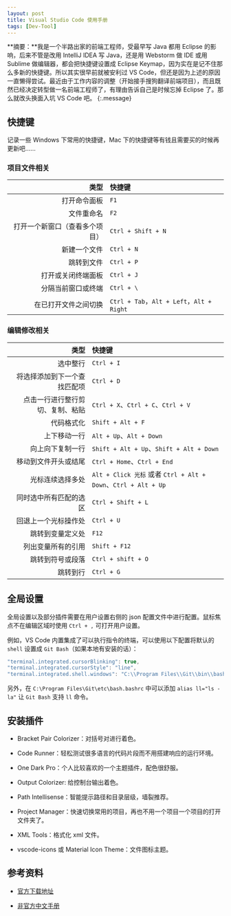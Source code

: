 ```yaml
---
layout: post
title: Visual Studio Code 使用手册
tags: [Dev-Tool]
---
```


**摘要：**我是一个半路出家的前端工程师，受最早写 Java 都用 Eclipse 的影响，后来不管是改用 IntelliJ IDEA 写 Java，还是用 Webstorm 做 IDE 或用 Sublime 做编辑器，都会把快捷键设置成 Eclipse Keymap，因为实在是记不住那么多新的快捷键。所以其实很早前就被安利过 VS Code，但还是因为上述的原因一直懒得尝试。最近由于工作内容的调整（开始接手搜狗翻译前端项目），而且既然已经决定转型做一名前端工程师了，有理由告诉自己是时候忘掉 Eclipse 了。那么就改头换面入坑 VS Code 吧。
{:.message}

## 快捷键

记录一些 Windows 下常用的快捷键，Mac 下的快捷键等有钱且需要买的时候再更新吧……

### 项目文件相关

| 类型 | 快捷键 |
| ---: | :--- |
| 打开命令面板 | `F1` |
| 文件重命名 | `F2` |
| 打开一个新窗口（查看多个项目） | `Ctrl + Shift + N` |
| 新建一个文件 | `Ctrl + N` |
| 跳转到文件 | `Ctrl + P` |
| 打开或关闭终端面板 | `Ctrl + J` |
| 分隔当前窗口或终端 | `Ctrl + \` |
| 在已打开文件之间切换 | `Ctrl + Tab`，`Alt + Left`，`Alt + Right` |

### 编辑修改相关

| 类型 | 快捷键 |
| ---: | :--- |
| 选中整行 | `Ctrl + I` |
| 将选择添加到下一个查找匹配项 | `Ctrl + D` |
| 点击一行进行整行剪切、复制、粘贴 | `Ctrl + X`、`Ctrl + C`、`Ctrl + V` |
| 代码格式化 | `Shift + Alt + F` |
| 上下移动一行 | `Alt + Up`、`Alt + Down` |
| 向上向下复制一行 | `Shift + Alt + Up`、`Shift + Alt + Down` |
| 移动到文件开头或结尾 | `Ctrl + Home`、`Ctrl + End` |
| 光标连续选择多处 | `Alt + Click 光标` 或者 `Ctrl + Alt + Down`、`Ctrl + Alt + Up` |
| 同时选中所有匹配的选区 | `Ctrl + Shift + L` |
| 回退上一个光标操作处 | `Ctrl + U` |
| 跳转到变量定义处 | `F12` |
| 列出变量所有的引用 | `Shift + F12` |
| 跳转到符号或段落 | `Ctrl + shift + O` |
| 跳转到行 | `Ctrl + G` |

## 全局设置

全局设置以及部分插件需要在用户设置右侧的 json 配置文件中进行配置。鼠标焦点不在编辑区域时使用 `Ctrl + ,` 可打开用户设置。

例如，VS Code 内置集成了可以执行指令的终端，可以使用以下配置将默认的 `shell` 设置成 `Git Bash`（如果本地有安装的话）：

```js
"terminal.integrated.cursorBlinking": true,
"terminal.integrated.cursorStyle": "line",
"terminal.integrated.shell.windows": "C:\\Program Files\\Git\\bin\\bash.exe"
```

另外，在‪ `C:\Program Files\Git\etc\bash.bashrc` 中可以添加 `alias ll="ls -la"` 让 `Git Bash` 支持 `ll` 命令。


## 安装插件

* Bracket Pair Colorizer：对括号对进行着色。

* Code Runner：轻松测试很多语言的代码片段而不用搭建响应的运行环境。

* One Dark Pro：个人比较喜欢的一个主题插件，配色很舒服。

* Output Colorizer: 给控制台输出着色。

* Path Intellisense：智能提示路径和目录层级，墙裂推荐。

* Project Manager：快速切换常用的项目，再也不用一个项目一个项目的打开文件夹了。

* XML Tools：格式化 xml 文件。

* vscode-icons 或 Material Icon Theme：文件图标主题。

## 参考资料

* [官方下载地址](https://code.visualstudio.com/)

* [非官方中文手册](https://jeasonstudio.gitbooks.io/vscode-cn-doc/content/)